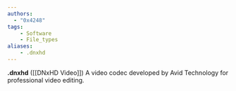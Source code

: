 ```yaml
---
authors:
  - "0x4248"
tags:
    - Software
    - File_types
aliases:
    - .dnxhd
---
```

**.dnxhd** ([[DNxHD Video]]) A video codec developed by Avid Technology for professional video editing.
